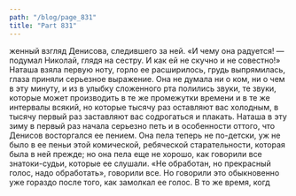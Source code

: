 ```yaml
---
path: "/blog/page_831"
title: "Part 831"
---
```


женный взгляд Денисова, следившего за ней.
«И чему она радуется! — подумал Николай, глядя на сестру. И как ей не скучно и не совестно!» Наташа взяла первую ноту, горло ее расширилось, грудь выпрямилась, глаза приняли серьезное выражение. Она не думала ни о ком, ни о чем в эту минуту, и из в улыбку сложенного рта полились звуки, те звуки, которые может производить в те же промежутки времени и в те же интервалы всякий, но которые тысячу раз оставляют вас холодным, в тысячу первый раз заставляют вас содрогаться и плакать.
Наташа в эту зиму в первый раз начала серьезно петь и в особенности оттого, что Денисов восторгался ее пением. Она пела теперь не по-детски, уж не было в ее пеньи этой комической, ребяческой старательности, которая была в ней прежде; но она пела еще не хорошо, как говорили все знатоки-судьи, которые ее слушали. «Не обработан, но прекрасный голос, надо обработать», говорили все. Но говорили это обыкновенно уже гораздо после того, как замолкал ее голос. В то же время, когд
